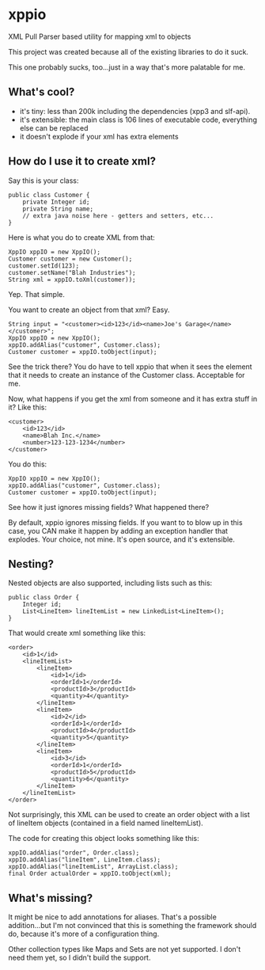 xppio
=====

XML Pull Parser based utility for mapping xml to objects

This project was created because all of the existing libraries to do it suck.

This one probably sucks, too...just in a way that's more palatable for me.

What's cool?
------
* it's tiny: less than 200k including the dependencies (xpp3 and slf-api).
* it's extensible: the main class is 106 lines of executable code, everything else can be replaced
* it doesn't explode if your xml has extra elements


How do I use it to create xml?
------

Say this is your class:

	public class Customer {
		private Integer id;
		private String name;
		// extra java noise here - getters and setters, etc...
	}

Here is what you do to create XML from that:

	XppIO xppIO = new XppIO();
	Customer customer = new Customer();
	customer.setId(123);
	customer.setName("Blah Industries");
	String xml = xppIO.toXml(customer));

Yep. That simple.

You want to create an object from that xml? Easy.

	String input = "<customer><id>123</id><name>Joe's Garage</name></customer>";
	XppIO xppIO = new XppIO();
	xppIO.addAlias("customer", Customer.class);
	Customer customer = xppIO.toObject(input);

See the trick there? You do have to tell xppio that when it sees the <customer> element that it needs to create an
instance of the Customer class. Acceptable for me.

Now, what happens if you get the xml from someone and it has extra stuff in it? Like this:

	<customer>
		<id>123</id>
		<name>Blah Inc.</name>
		<number>123-123-1234</number>
	</customer>

You do this:

	XppIO xppIO = new XppIO();
	xppIO.addAlias("customer", Customer.class);
	Customer customer = xppIO.toObject(input);

See how it just ignores missing fields? What happened there?

By default, xppio ignores missing fields. If you want to to blow up in this case, you CAN make it happen by adding an
exception handler that explodes. Your choice, not mine. It's open source, and it's extensible.

Nesting?
------

Nested objects are also supported, including lists such as this:

	public class Order {
		Integer id;
		List<LineItem> lineItemList = new LinkedList<LineItem>();
	}

That would create xml something like this:

	<order>
		<id>1</id>
		<lineItemList>
			<lineItem>
				<id>1</id>
				<orderId>1</orderId>
				<productId>3</productId>
				<quantity>4</quantity>
			</lineItem>
			<lineItem>
				<id>2</id>
				<orderId>1</orderId>
				<productId>4</productId>
				<quantity>5</quantity>
			</lineItem>
			<lineItem>
				<id>3</id>
				<orderId>1</orderId>
				<productId>5</productId>
				<quantity>6</quantity>
			</lineItem>
		</lineItemList>
	</order>

Not surprisingly, this XML can be used to create an order object with a list of lineItem objects (contained in a field
named lineItemList).

The code for creating this object looks something like this:

	xppIO.addAlias("order", Order.class);
	xppIO.addAlias("lineItem", LineItem.class);
	xppIO.addAlias("lineItemList", ArrayList.class);
	final Order actualOrder = xppIO.toObject(xml);

What's missing?
------
It might be nice to add annotations for aliases. That's a possible addition...but I'm not convinced that this is
something the framework should do, because it's more of a configuration thing.

Other collection types like Maps and Sets are not yet supported. I don't need them yet, so I didn't build the support.

